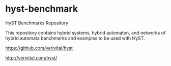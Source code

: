 # hyst-benchmark
HyST Benchmarks Repository

This repository contains hybrid systems, hybrid automaton, and networks of hybrid automata benchmarks and examples to be used with HyST.

https://github.com/verivital/hyst

http://verivital.com/hyst/
